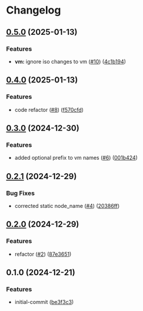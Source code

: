 # Changelog

## [0.5.0](https://github.com/jamie-stinson/common-tofu-proxmox-module/compare/v0.4.0...v0.5.0) (2025-01-13)


### Features

* **vm:** ignore iso changes to vm ([#10](https://github.com/jamie-stinson/common-tofu-proxmox-module/issues/10)) ([4c1b194](https://github.com/jamie-stinson/common-tofu-proxmox-module/commit/4c1b194d703a6e52d8cf9739a4b2840a62a3773b))

## [0.4.0](https://github.com/jamie-stinson/common-tofu-proxmox-module/compare/v0.3.0...v0.4.0) (2025-01-13)


### Features

* code refactor ([#8](https://github.com/jamie-stinson/common-tofu-proxmox-module/issues/8)) ([f570cfd](https://github.com/jamie-stinson/common-tofu-proxmox-module/commit/f570cfdee12054a9fd1b838e384a7cbda69aee82))

## [0.3.0](https://github.com/jamie-stinson/common-tofu-proxmox-module/compare/v0.2.1...v0.3.0) (2024-12-30)


### Features

* added optional prefix to vm names ([#6](https://github.com/jamie-stinson/common-tofu-proxmox-module/issues/6)) ([001b424](https://github.com/jamie-stinson/common-tofu-proxmox-module/commit/001b4243e63e0602f100d78f30ec0424b1ad16ef))

## [0.2.1](https://github.com/jamie-stinson/common-tofu-proxmox-module/compare/v0.2.0...v0.2.1) (2024-12-29)


### Bug Fixes

* corrected static node_name ([#4](https://github.com/jamie-stinson/common-tofu-proxmox-module/issues/4)) ([20386ff](https://github.com/jamie-stinson/common-tofu-proxmox-module/commit/20386ff02e594c44a7da8032c5d5db8f5ec79768))

## [0.2.0](https://github.com/jamie-stinson/common-tofu-proxmox-module/compare/v0.1.0...v0.2.0) (2024-12-29)


### Features

* refactor ([#2](https://github.com/jamie-stinson/common-tofu-proxmox-module/issues/2)) ([87e3651](https://github.com/jamie-stinson/common-tofu-proxmox-module/commit/87e3651f32e9f9a45e78100ba602543507394845))

## 0.1.0 (2024-12-21)


### Features

* initial-commit ([be3f3c3](https://github.com/jamie-stinson/common-tofu-proxmox-module/commit/be3f3c33f2e630a94fdcbf9498a4c19cc604eee7))
